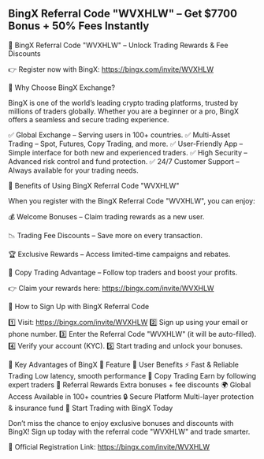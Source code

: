 ## BingX Referral Code "WVXHLW" – Get $7700 Bonus + 50% Fees Instantly

🚀 BingX Referral Code "WVXHLW" – Unlock Trading Rewards & Fee Discounts

👉 Register now with BingX: https://bingx.com/invite/WVXHLW

🌟 Why Choose BingX Exchange?

BingX is one of the world’s leading crypto trading platforms, trusted by millions of traders globally. Whether you are a beginner or a pro, BingX offers a seamless and secure trading experience.

✅ Global Exchange – Serving users in 100+ countries.
✅ Multi-Asset Trading – Spot, Futures, Copy Trading, and more.
✅ User-Friendly App – Simple interface for both new and experienced traders.
✅ High Security – Advanced risk control and fund protection.
✅ 24/7 Customer Support – Always available for your trading needs.

🎁 Benefits of Using BingX Referral Code "WVXHLW"

When you register with the BingX Referral Code "WVXHLW", you can enjoy:

💰 Welcome Bonuses – Claim trading rewards as a new user.

📉 Trading Fee Discounts – Save more on every transaction.

🏆 Exclusive Rewards – Access limited-time campaigns and rebates.

🤖 Copy Trading Advantage – Follow top traders and boost your profits.

👉 Claim your rewards here: https://bingx.com/invite/WVXHLW

📝 How to Sign Up with BingX Referral Code

1️⃣ Visit: https://bingx.com/invite/WVXHLW
2️⃣ Sign up using your email or phone number.
3️⃣ Enter the Referral Code "WVXHLW" (it will be auto-filled).
4️⃣ Verify your account (KYC).
5️⃣ Start trading and unlock your bonuses.

📌 Key Advantages of BingX
🔑 Feature	🚀 User Benefits
⚡ Fast & Reliable Trading	Low latency, smooth performance
🤖 Copy Trading	Earn by following expert traders
🎁 Referral Rewards	Extra bonuses + fee discounts
🌍 Global Access	Available in 100+ countries
🔒 Secure Platform	Multi-layer protection & insurance fund
🚀 Start Trading with BingX Today

Don’t miss the chance to enjoy exclusive bonuses and discounts with BingX!
Sign up today with the referral code "WVXHLW" and trade smarter.

🔗 Official Registration Link:
https://bingx.com/invite/WVXHLW
